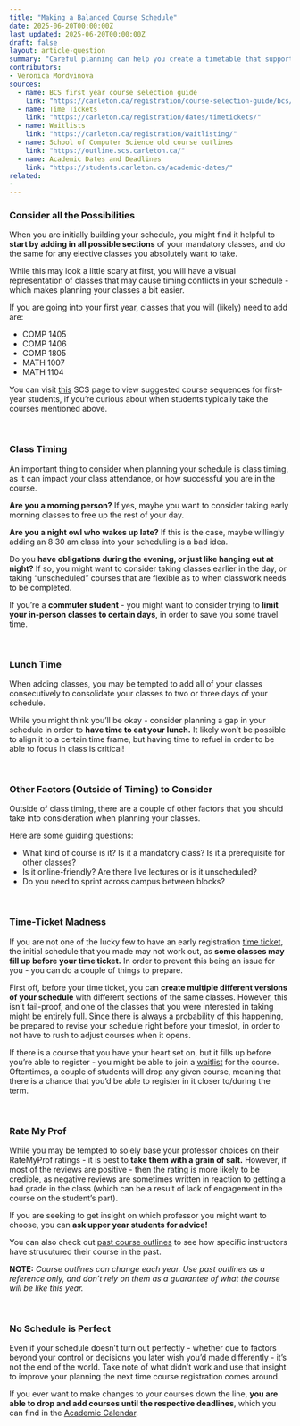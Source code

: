 ```yaml
---
title: "Making a Balanced Course Schedule"
date: 2025-06-20T00:00:00Z
last_updated: 2025-06-20T00:00:00Z 
draft: false
layout: article-question
summary: "Careful planning can help you create a timetable that supports your academic goals, fits your lifestyle, and keeps your workload manageable."
contributors: 
- Veronica Mordvinova
sources:
  - name: BCS first year course selection guide
    link: "https://carleton.ca/registration/course-selection-guide/bcs/"
  - name: Time Tickets
    link: "https://carleton.ca/registration/dates/timetickets/"
  - name: Waitlists
    link: "https://carleton.ca/registration/waitlisting/"
  - name: School of Computer Science old course outlines
    link: "https://outline.scs.carleton.ca/"
  - name: Academic Dates and Deadlines
    link: "https://students.carleton.ca/academic-dates/"
related:
- 
---
```


### Consider all the Possibilities

When you are initially building your schedule, you might find it helpful to **start by adding in all possible sections** of your mandatory classes, and do the same for any elective classes you absolutely want to take. 

While this may look a little scary at first, you will have a visual representation of classes that may cause timing conflicts in your schedule - which makes planning your classes a bit easier.

If you are going into your first year, classes that you will (likely) need to add are:
- COMP 1405 
- COMP 1406 
- COMP 1805
- MATH 1007
- MATH 1104

You can visit [this](https://carleton.ca/registration/course-selection-guide/bcs/) SCS page to view suggested course sequences for first-year students, if you’re curious about when students typically take the courses mentioned above.

<br/>

### Class Timing
An important thing to consider when planning your schedule is class timing, as it can impact your class attendance, or how successful you are in the course. 

**Are you a morning person?** If yes, maybe you want to consider taking early morning classes to free up the rest of your day. 

**Are you a night owl who wakes up late?** If this is the case, maybe willingly adding an 8:30 am class into your scheduling is a bad idea.

Do you **have obligations during the evening, or just like hanging out at night?** If so, you might want to consider taking classes earlier in the day, or taking “unscheduled” courses that are flexible as to when classwork needs to be completed.

If you’re a **commuter student** - you might want to consider trying to **limit your in-person classes to certain days**, in order to save you some travel time.

<br/>

### Lunch Time
When adding classes, you may be tempted to add all of your classes consecutively to consolidate your classes to two or three days of your schedule. 

While you might think you’ll be okay - consider planning a gap in your schedule in order to **have time to eat your lunch.** It likely won’t be possible to align it to a certain time frame, but having time to refuel in order to be able to focus in class is critical!

<br/>

### Other Factors (Outside of Timing) to Consider
Outside of class timing, there are a couple of other factors that you should take into consideration when planning your classes.

Here are some guiding questions:
- What kind of course is it? Is it a mandatory class? Is it a prerequisite for other classes?
- Is it online-friendly? Are there live lectures or is it unscheduled?
- Do you need to sprint across campus between blocks? 

<br/>

### Time-Ticket Madness
If you are not one of the lucky few to have an early registration [time ticket](https://carleton.ca/registration/dates/timetickets/), the initial schedule that you made may not work out, as **some classes may fill up before your time ticket.** In order to prevent this being an issue for you - you can do a couple of things to prepare. 

First off, before your time ticket, you can **create multiple different versions of your schedule** with different sections of the same classes. However, this isn’t fail-proof, and one of the classes that you were interested in taking might be entirely full. Since there is always a probability of this happening, be prepared to revise your schedule right before your timeslot, in order to not have to rush to adjust courses when it opens.

If there is a course that you have your heart set on, but it fills up before you’re able to register - you might be able to join a [waitlist](https://carleton.ca/registration/waitlisting/) for the course. Oftentimes, a couple of students will drop any given course, meaning that there is a chance that you’d be able to register in it closer to/during the term.

<br/>

### Rate My Prof
While you may be tempted to solely base your professor choices on their RateMyProf ratings - it is best to **take them with a grain of salt.** However, if most of the reviews are positive - then the rating is more likely to be credible, as negative reviews are sometimes written in reaction to getting a bad grade in the class (which can be a result of lack of engagement in the course on the student’s part). 

If you are seeking to get insight on which professor you might want to choose, you can **ask upper year students for advice!**

You can also check out [past course outlines](https://outline.scs.carleton.ca/) to see how specific instructors have strucutured their course in the past.

**NOTE:** *Course outlines can change each year. Use past outlines as a reference only, and don’t rely on them as a guarantee of what the course will be like this year.*

<br/>

### No Schedule is Perfect
Even if your schedule doesn’t turn out perfectly - whether due to factors beyond your control or decisions you later wish you’d made differently - it’s not the end of the world. Take note of what didn’t work and use that insight to improve your planning the next time course registration comes around.

If you ever want to make changes to your courses down the line, **you are able to drop and add courses until the respective deadlines**, which you can find in the [Academic Calendar](https://students.carleton.ca/academic-dates/).




